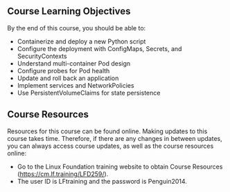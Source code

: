 ## Course Learning Objectives

By the end of this course, you should be able to:

- Containerize and deploy a new Python script​
- Configure the deployment with ConfigMaps, Secrets, and SecurityContexts
- Understand multi-container Pod design
- Configure probes for Pod health
- Update and roll back an application
- Implement services and NetworkPolicies
- Use PersistentVolumeClaims for state persistence

## Course Resources

Resources for this course can be found online. Making updates to this course takes time. Therefore, if there are any changes in between updates, you can always access course updates, as well as the course resources online:

- Go to the Linux Foundation training website to obtain Course Resources (https://cm.lf.training/LFD259/).
- The user ID is LFtraining and the password is Penguin2014.
